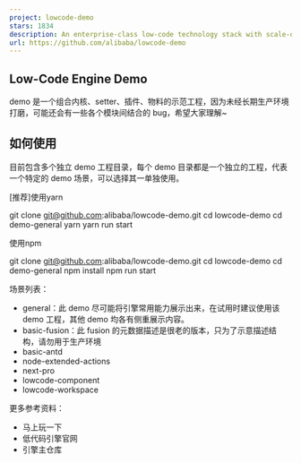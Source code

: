 ```yaml
---
project: lowcode-demo
stars: 1834
description: An enterprise-class low-code technology stack with scale-out design / 一套面向扩展设计的企业级低代码技术体系
url: https://github.com/alibaba/lowcode-demo
---
```


Low-Code Engine Demo
--------------------

demo 是一个组合内核、setter、插件、物料的示范工程，因为未经长期生产环境打磨，可能还会有一些各个模块间结合的 bug，希望大家理解~

如何使用
----

目前包含多个独立 demo 工程目录，每个 demo 目录都是一个独立的工程，代表一个特定的 demo 场景，可以选择其一单独使用。

\[推荐\]使用yarn

git clone git@github.com:alibaba/lowcode-demo.git
cd lowcode-demo
cd demo-general
yarn
yarn run start

使用npm

git clone git@github.com:alibaba/lowcode-demo.git
cd lowcode-demo
cd demo-general
npm install
npm run start

场景列表：

-   general：此 demo 尽可能将引擎常用能力展示出来，在试用时建议使用该 demo 工程，其他 demo 均各有侧重展示内容。
-   basic-fusion：此 fusion 的元数据描述是很老的版本，只为了示意描述结构，请勿用于生产环境
-   basic-antd
-   node-extended-actions
-   next-pro
-   lowcode-component
-   lowcode-workspace

更多参考资料：

-   马上玩一下
-   低代码引擎官网
-   引擎主仓库

